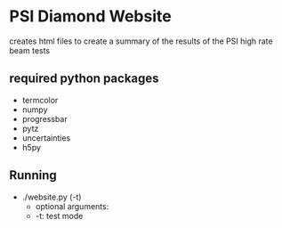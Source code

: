 # PSI Diamond Website
creates html files to create a summary of the results of the PSI high rate beam tests

## required python packages
- termcolor
- numpy
- progressbar
- pytz
- uncertainties
- h5py

## Running

 - ./website.py (-t)
    - optional arguments:
    - -t: test mode